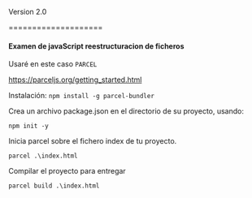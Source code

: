 Version 2.0

====================
#### Examen de javaScript reestructuracion de ficheros

Usaré en este caso `PARCEL`

https://parceljs.org/getting_started.html


Instalación:
`npm install -g parcel-bundler`

Crea un archivo package.json en el directorio de su proyecto, usando:

`npm init -y`

Inicia parcel sobre el fichero index de tu proyecto.

`parcel .\index.html`


Compilar el proyecto para entregar

`parcel build .\index.html`